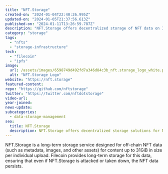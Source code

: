 ```yaml
---
title: "NFT.Storage"
created-on: "2024-01-04T22:40:26.995Z"
updated-on: "2024-01-05T21:37:56.613Z"
published-on: "2024-01-11T13:26:59.787Z"
description: "NFT.Storage offers decentralized storage of NFT data on IPFS and Filecoin."
category: "storage"
tags:
  - "nfts"
  - "storage-infrastructure"
tech:
  - "filecoin"
  - "ipfs"
image:
  url: /assets/images/6598749d492fd7a346d84c3b_nft.storage_logo_white.png
  alt: "NFT.Storage Logo"
website: "https://nft.storage"
featured-content:
repo: "https://github.com/nftstorage"
twitter: "https://twitter.com/nftdotstorage"
video-url:
year-joined:
news-update:
subcategories:
  - data-storage-management
seo:
  title: NFT.Storage
  description: NFT.Storage offers decentralized storage solutions for NFT data.
---
```


NFT.Storage is a long-term storage service designed for off-chain NFT data (such as metadata, images, and other assets) for content up to 31GiB in size per individual upload. Filecoin provides long-term storage for this data, ensuring that even if NFT.Storage is attacked or taken down, the NFT data persists.

